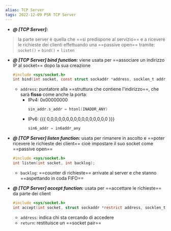 ```yaml
---
alias: TCP Server
tags: 2022-12-09 PSR TCP Server
---
```


- ***@ [TCP Server]:***
> la parte server è quella che ==si predispone al servizio== e a ricevere le richieste dei clienti effettuando una ==passive open== tramite: `socket()` + `bind()` + `listen`
<!--ID: 1670595956324-->



- ***@ [TCP Server] bind function:***
	viene usata per ==associare un indirizzo IP al socket== dopo la sua creazione
	```c
	#include <sys/socket.h>  
	int bind(int socket, const struct sockaddr *address, socklen_t address_len);
	```

	- `address`: puntatore alla ==struttura che contiene l'indirizzo==, che sarà **fisso** come anche la porta:
		- IPv4: 0x00000000
			```c
			sin_addr.s_addr = htonl(INADDR_ANY)
			```
		- IPv6: {{{ 0,0,0,0,0,0,0,0,0,0,0,0,0,0,0,0 }}}
			```c
			sin6_addr = in6addr_any
			```
<!--ID: 1670595956330-->



- ***@ [TCP Server] listen function:***
	usata per rimanere in ascolto e ==poter ricevere le richieste dei client== cioè impostare il suo socket come ==passive open==
	```c
	#include <sys/socket.h>  
	int listen(int socket, int backlog);
	```

	- `backlog`: ==counter di richieste== arrivate al server e che stanno ==aspettando in coda FIFO==
<!--ID: 1670596974940-->



- ***@ [TCP Server] accept function:***
	usata per ==accettare le richieste== da parte dei client
	```c
	#include <sys/socket.h>
	int accept(int socket, struct sockaddr *restrict address, socklen_t *restrict address_len);
	```

	- `address`: indica chi sta cercando di accedere
	- `return`: restituisce un ==socket pair== 
<!--ID: 1670597281542-->


